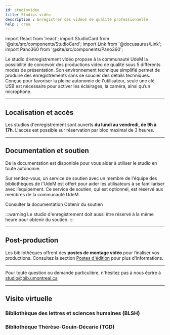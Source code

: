 ```yaml
---
id: studiovideo
title: Studios vidéo
description : Enregistrer des vidéos de qualité professionnelle.
help : crea
---
```


import React from 'react';
import StudioCard from '@site/src/components/StudioCard';
import Link from '@docusaurus/Link';
import Pano360 from '@site/src/components/Pano360';

Le studio d’enregistrement vidéo propose à la communauté UdeM la possibilité de concevoir des productions vidéo de qualité sous 5 différents modes de présentation. Son environnement technique simplifié permet de produire des enregistrements sans se soucier des détails techniques. Conçue pour favoriser la pleine autonomie de l'utilisateur, seule une clé USB est nécessaire pour activer les éclairages, la caméra, ainsi qu’un microphone.

---

## Localisation et accès

Les studios d'enregistrement sont ouverts **du lundi au vendredi, de 9h à 17h**.
L'accès est possible sur réservation par bloc maximal de 3 heures.

<div
  className="grid grid--2"
  style={{ display: "grid", gap: "1rem", gridTemplateColumns: "repeat(auto-fit, minmax(250px, 1fr))" }}
>
  <StudioCard
    title="Bibliothèque des lettres et sciences humaines (BLSH)"
    location="Pavillon Samuel-Bronfman, 2e étage, local 2076-5"
    mapLink="https://maps.app.goo.gl/6HsLMAxoBWpQZgcD8"
    reserveLink="https://calendrier.bib.umontreal.ca/space/21911"
    reserveText="Réserver"
  />
  <StudioCard
    title="Bibliothèque Thérèse-Gouin-Décarie (TGD)"
    location="Pavillon Marie-Victorin, 2e étage, local G-305-12"
    mapLink="https://maps.app.goo.gl/t8GE4RdMBEJiHJtd8"
    reserveLink="https://calendrier.bib.umontreal.ca/space/27038"
    reserveText="Réserver"
  />
</div>

---

## Documentation et soutien

De la documentation est disponible pour vous aider à utiliser le studio en toute autonomie.

Sur rendez-vous, un service de soutien avec un membre de l'équipe des bibliothèques de l'UdeM est offert pour aider les utilisateurs à se familiariser avec l’équipement. Ce service de soutien, qui est optionnel, est réservé aux membres de la communauté UdeM.

<Link to=".././medias/studiovideo" className="button button--secondary">
  Consulter la documentation
</Link>

<Link to="../a-propos/nous-joindre" className="button button--secondary">
  Obtenir du soutien
</Link>

:::warning Le studio d'enregistrement doit aussi être réservé à la même heure pour obtenir du soutien.
:::

---

## Post-production

Les bibliothèques offrent des **postes de montage vidéo** pour finaliser vos productions. Consultez la section [Postes d'édition](../medias/postes-edition.md) pour plus d'informations.

---

Pour toute question ou demande particulière, n'hésitez pas à nous écrire à studio@bib.umontreal.ca

---

## Visite virtuelle

### Bibliothèque des lettres et sciences humaines (BLSH)

<Pano360
  image="/img/pano/studiovideolsh.jpg"
  legende="Vue en 360° du Studio vidéo"
  title="Studio vidéo"
  alt="Vue en 360° du Studio vidéo"
/>

### Bibliothèque Thérèse-Gouin-Décarie (TGD)

<Pano360
  image="/img/pano/studiovideotgd.jpg"
  legende="Vue en 360° du Studio vidéo"
  title="Studio vidéo"
  alt="Vue en 360° du Studio vidéo"
/>